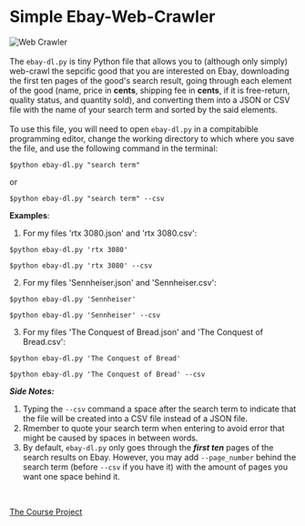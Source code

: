 # Simple Ebay-Web-Crawler
![Web Crawler](https://www.simplilearn.com/ice9/free_resources_article_thumb/what_is_Web_Crawler.jpg)
<br />
<br />
The `ebay-dl.py` is tiny Python file that allows you to (although only simply) web-crawl the sepcific good that you are interested on Ebay, downloading the first ten pages of the good's search result, going through each element of the good (name, price in **cents**, shipping fee in **cents**, if it is free-return, quality status, and quantity sold), and converting them into a JSON or CSV file with the name of your search term and sorted by the said elements.
<br />
<br />
To use this file, you will need to open `ebay-dl.py` in a compitabible programming editor, change the working directory to which where you save the file, and use the following command in the terminal:
<br />
```
$python ebay-dl.py "search term"
```
or
```
$python ebay-dl.py "search term" --csv 
```
**Examples**:

1. For my files 'rtx 3080.json' and 'rtx 3080.csv':
```
$python ebay-dl.py 'rtx 3080'
```
```
$python ebay-dl.py 'rtx 3080' --csv
```
2. For my files 'Sennheiser.json' and 'Sennheiser.csv':
```
$python ebay-dl.py 'Sennheiser'
```
```
$python ebay-dl.py 'Sennheiser' --csv
```
3. For my files 'The Conquest of Bread.json' and 'The Conquest of Bread.csv':
```
$python ebay-dl.py 'The Conquest of Bread'
```
```
$python ebay-dl.py 'The Conquest of Bread' --csv
```

***Side Notes:***
1. Typing the `--csv` command a space after the search term to indicate that the file will be created into a CSV file instead of a JSON file.
2. Rmember to quote your search term when entering to avoid error that might be caused by spaces in between words.
3. By default, `ebay-dl.py` only goes through the ***first ten*** pages of the search results on Ebay. However, you may add `--page_number` behind the search term (before `--csv` if you have it) with the amount of pages you want one space behind it.
<br />

[The Course Project](https://github.com/mikeizbicki/cmc-csci040/blob/2021fall/hw_03/README.md)
